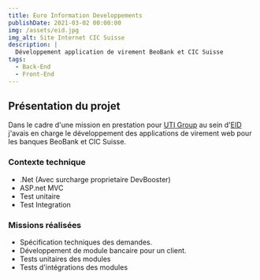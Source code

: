 ```yaml
---
title: Euro Information Developpements
publishDate: 2021-03-02 00:00:00
img: /assets/eid.jpg
img_alt: Site Internet CIC Suisse
description: |
  Développement application de virement BeoBank et CIC Suisse
tags:
  - Back-End
  - Front-End
---
```


## Présentation du projet

Dans le cadre d'une mission en prestation pour <a href="https://www.uti-group.fr/">UTI Group</a> au sein d'<a href="https://www.e-i.com/">EID</a> j'avais en charge le développement des applications de virement web pour les banques BeoBank et CIC Suisse.

### Contexte technique

- .Net (Avec surcharge proprietaire DevBooster)
- ASP.net MVC
- Test unitaire
- Test Integration

### Missions réalisées

- Spécification techniques des demandes.
- Développement de module bancaire pour un client.
- Tests unitaires des modules
- Tests d'intégrations des modules

